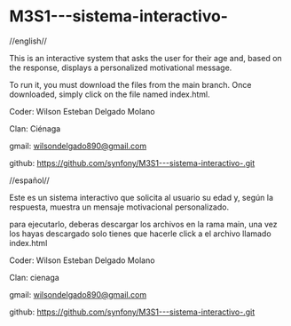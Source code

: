 # M3S1---sistema-interactivo-
//english//

This is an interactive system that asks the user for their age and, based on the response, displays a personalized motivational message.

To run it, you must download the files from the main branch. Once downloaded, simply click on the file named index.html.

Coder: Wilson Esteban Delgado Molano

Clan: Ciénaga

gmail: wilsondelgado890@gmail.com

github: https://github.com/synfony/M3S1---sistema-interactivo-.git

//español//

Este es un sistema interactivo que solicita al usuario su edad y, según la respuesta, muestra un mensaje motivacional personalizado.

para ejecutarlo, deberas descargar los archivos en la rama main, una vez los hayas descargado solo tienes que hacerle click a el archivo llamado index.html 

Coder: Wilson Esteban Delgado Molano

Clan: cienaga

gmail: wilsondelgado890@gmail.com

github: https://github.com/synfony/M3S1---sistema-interactivo-.git
